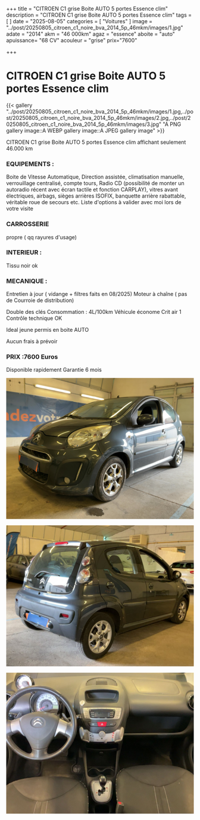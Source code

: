 +++
title = "CITROEN C1 grise Boite AUTO 5 portes Essence clim"
description = "CITROEN C1 grise Boite AUTO 5 portes Essence clim"
tags = [
]
date = "2025-08-05"
categories = [
    "Voitures"
]
image = "../post/20250805_citroen_c1_noire_bva_2014_5p_46mkm/images/1.jpg"
adate = "2014"
akm = "46 000km"
agaz = "essence"
aboite = "auto"
apuissance= "68 CV"
acouleur = "grise"
prix="7600"

+++

# CITROEN C1 grise Boite AUTO 5 portes Essence clim

{{< gallery  "../post/20250805_citroen_c1_noire_bva_2014_5p_46mkm/images/1.jpg,../post/20250805_citroen_c1_noire_bva_2014_5p_46mkm/images/2.jpg,../post/20250805_citroen_c1_noire_bva_2014_5p_46mkm/images/3.jpg" "A PNG gallery image::A WEBP gallery image::A JPEG gallery image" >}}
 


CITROEN C1 grise Boite AUTO 5 portes Essence clim affichant seulement 46.000 km 


### EQUIPEMENTS :
Boite de Vitesse Automatique, Direction assistée, climatisation manuelle, verrouillage centralisé, compte tours, Radio CD (possibilité de monter un autoradio récent avec écran tactile et fonction CARPLAY), vitres avant électriques, airbags, sièges arrières ISOFIX, banquette arrière rabattable, véritable roue de secours etc.
Liste d'options à valider avec moi lors de votre visite


### CARROSSERIE 
propre ( qq rayures d'usage)


### INTERIEUR :
Tissu noir ok

### MECANIQUE :
Entretien à jour ( vidange + filtres faits en 08/2025)
Moteur à chaîne ( pas de Courroie de distribution)



Double des clés
Consommation : 4L/100km
Véhicule économe
Crit air 1
Contrôle technique OK 

Ideal jeune permis en boite AUTO


Aucun frais à prévoir


### PRIX :7600 Euros

Disponible rapidement
Garantie 6 mois

<!-- more -->


![](images/1.jpg)

![](images/2.jpg)

![](images/3.jpg)

